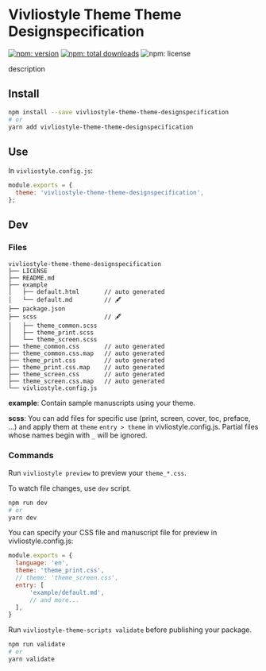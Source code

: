# Vivliostyle Theme Theme Designspecification

[![npm: version](https://flat.badgen.net/npm/v/vivliostyle-theme-theme-designspecification)](https://npmjs.com/package/vivliostyle-theme-theme-designspecification)
[![npm: total downloads](https://flat.badgen.net/npm/dt/vivliostyle-theme-theme-designspecification)](https://npmjs.com/package/vivliostyle-theme-theme-designspecification)
![npm: license](https://flat.badgen.net/npm/license/vivliostyle-theme-theme-designspecification)

description

## Install

```bash
npm install --save vivliostyle-theme-theme-designspecification
# or
yarn add vivliostyle-theme-theme-designspecification
```

## Use

In `vivliostyle.config.js`:

```js
module.exports = {
  theme: 'vivliostyle-theme-theme-designspecification',
};
```

## Dev

### Files

```
vivliostyle-theme-theme-designspecification
├── LICENSE
├── README.md
├── example
│   ├── default.html       // auto generated
│   └── default.md         // 🖋
├── package.json
├── scss                   // 🖋
│   ├── theme_common.scss
│   ├── theme_print.scss
│   └── theme_screen.scss
├── theme_common.css       // auto generated
├── theme_common.css.map   // auto generated
├── theme_print.css        // auto generated
├── theme_print.css.map    // auto generated
├── theme_screen.css       // auto generated
├── theme_screen.css.map   // auto generated
└── vivliostyle.config.js
```

**example**: Contain sample manuscripts using your theme.

**scss**: You can add files for specific use (print, screen, cover, toc, preface, ...) and apply them at `theme` `entry > theme` in vivliostyle.config.js. Partial files whose names begin with `_` will be ignored.


### Commands

Run `vivliostyle preview` to preview your `theme_*.css`.

To watch file changes, use `dev` script.

```bash
npm run dev
# or
yarn dev
```

You can specify your CSS file and manuscript file for preview in vivliostyle.config.js:

```js
module.exports = {
  language: 'en',
  theme: 'theme_print.css',
  // theme: 'theme_screen.css',
  entry: [
      'example/default.md',
      // and more...
  ],
}
```

Run `vivliostyle-theme-scripts validate` before publishing your package.

```bash
npm run validate
# or
yarn validate
```
